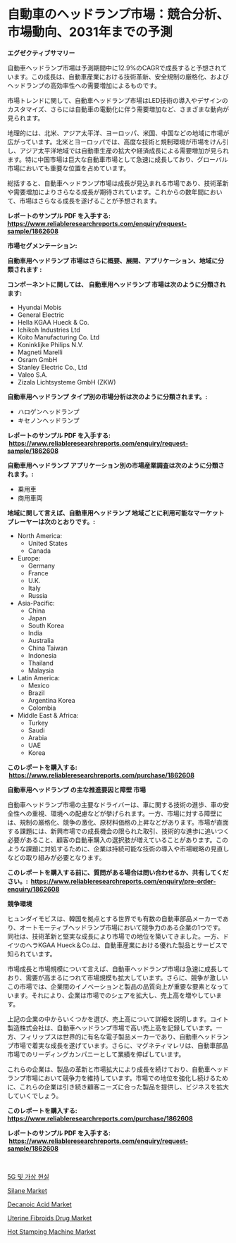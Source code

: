 <p><h1>自動車のヘッドランプ市場：競合分析、市場動向、2031年までの予測</h1></p><p><strong>エグゼクティブサマリー</strong></p>
<p><p>自動車ヘッドランプ市場は予測期間中に12.9%のCAGRで成長すると予想されています。この成長は、自動車産業における技術革新、安全規制の厳格化、およびヘッドランプの高効率性への需要増加によるものです。</p><p>市場トレンドに関して、自動車ヘッドランプ市場はLED技術の導入やデザインのカスタマイズ、さらには自動車の電動化に伴う需要増加など、さまざまな動向が見られます。</p><p>地理的には、北米、アジア太平洋、ヨーロッパ、米国、中国などの地域に市場が広がっています。北米とヨーロッパでは、高度な技術と規制環境が市場をけん引し、アジア太平洋地域では自動車生産の拡大や経済成長による需要増加が見られます。特に中国市場は巨大な自動車市場として急速に成長しており、グローバル市場においても重要な位置を占めています。</p><p>総括すると、自動車ヘッドランプ市場は成長が見込まれる市場であり、技術革新や需要増加によりさらなる成長が期待されています。これからの数年間において、市場はさらなる成長を遂げることが予想されます。</p></p>
<p><strong>レポートのサンプル PDF を入手する: <a href="https://www.reliableresearchreports.com/enquiry/request-sample/1862608">https://www.reliableresearchreports.com/enquiry/request-sample/1862608</a></strong></p>
<p><strong>市場セグメンテーション:</strong></p>
<p><strong> 自動車用ヘッドランプ 市場はさらに概要、展開、アプリケーション、地域に分類されます :</strong></p>
<p><strong>コンポーネントに関しては、 自動車用ヘッドランプ 市場は次のように分類されます: &nbsp;</strong></p>
<p><ul><li>Hyundai Mobis</li><li>General Electric</li><li>Hella KGAA Hueck & Co.</li><li>Ichikoh Industries Ltd</li><li>Koito Manufacturing Co. Ltd</li><li>Koninklijke Philips N.V.</li><li>Magneti Marelli</li><li>Osram GmbH</li><li>Stanley Electric Co., Ltd</li><li>Valeo S.A.</li><li>Zizala Lichtsysteme GmbH (ZKW)</li></ul></p>
<p><strong> 自動車用ヘッドランプ タイプ別の市場分析は次のように分類されます。:</strong></p>
<p><ul><li>ハロゲンヘッドランプ</li><li>キセノンヘッドランプ</li></ul></p>
<p><strong>レポートのサンプル PDF を入手する: &nbsp;<a href="https://www.reliableresearchreports.com/enquiry/request-sample/1862608">https://www.reliableresearchreports.com/enquiry/request-sample/1862608</a></strong></p>
<p><strong> 自動車用ヘッドランプ アプリケーション別の市場産業調査は次のように分類されます。:</strong></p>
<p><ul><li>乗用車</li><li>商用車両</li></ul></p>
<p><strong>地域に関して言えば、自動車用ヘッドランプ 地域ごとに利用可能なマーケットプレーヤーは次のとおりです。:</strong></p>
<p><ul>
    <li>
        North America:
        <ul>
            <li>United States</li>
            <li>Canada</li>
        </ul>
    </li>
    <li>
        Europe:
        <ul>
            <li>Germany</li>
            <li>France</li>
            <li>U.K.</li>
            <li>Italy</li>
            <li>Russia</li>
        </ul>
    </li>
    <li>
        Asia-Pacific:
        <ul>
            <li>China</li>
            <li>Japan</li>
            <li>South Korea</li>
            <li>India</li>
            <li>Australia</li>
            <li>China Taiwan</li>
            <li>Indonesia</li>
            <li>Thailand</li>
            <li>Malaysia</li>
        </ul>
    </li>
    <li>
        Latin America:
        <ul>
            <li>Mexico</li>
            <li>Brazil</li>
            <li>Argentina Korea</li>
            <li>Colombia</li>
        </ul>
    </li>
    <li>
        Middle East & Africa:
        <ul>
            <li>Turkey</li>
            <li>Saudi</li>
            <li>Arabia</li>
            <li>UAE</li>
            <li>Korea</li>
        </ul>
    </li>
    </ul></p>
<p><strong>このレポートを購入する: &nbsp;<a href="https://www.reliableresearchreports.com/purchase/1862608">https://www.reliableresearchreports.com/purchase/1862608</a></strong></p>
<p><strong>自動車用ヘッドランプ の主な推進要因と障壁 市場</strong></p>
<p><p>自動車ヘッドランプ市場の主要なドライバーは、車に関する技術の進歩、車の安全性への重視、環境への配慮などが挙げられます。一方、市場に対する障壁には、規制の厳格化、競争の激化、原材料価格の上昇などがあります。市場が直面する課題には、新興市場での成長機会の限られた取引、技術的な進歩に追いつく必要があること、顧客の自動車購入の選択肢が増えていることがあります。このような課題に対処するために、企業は持続可能な技術の導入や市場戦略の見直しなどの取り組みが必要となります。</p></p>
<p><strong>このレポートを購入する前に、質問がある場合は問い合わせるか、共有してください。:&nbsp; <a href="https://www.reliableresearchreports.com/enquiry/pre-order-enquiry/1862608">https://www.reliableresearchreports.com/enquiry/pre-order-enquiry/1862608</a></strong></p>
<p><strong>競争環境</strong></p>
<p><p>ヒュンダイモビスは、韓国を拠点とする世界でも有数の自動車部品メーカーであり、オートモーティブヘッドランプ市場において競争力のある企業の1つです。同社は、技術革新と堅実な成長により市場での地位を築いてきました。一方、ドイツのヘラKGAA Hueck＆Co.は、自動車産業における優れた製品とサービスで知られています。</p><p>市場成長と市場規模について言えば、自動車ヘッドランプ市場は急速に成長しており、需要が高まるにつれて市場規模も拡大しています。さらに、競争が激しいこの市場では、企業間のイノベーションと製品の品質向上が重要な要素となっています。それにより、企業は市場でのシェアを拡大し、売上高を増やしています。</p><p>上記の企業の中からいくつかを選び、売上高について詳細を説明します。コイト製造株式会社は、自動車ヘッドランプ市場で高い売上高を記録しています。一方、フィリップスは世界的に有名な電子製品メーカーであり、自動車ヘッドランプ市場で着実な成長を遂げています。さらに、マグネティマレリは、自動車部品市場でのリーディングカンパニーとして業績を伸ばしています。</p><p>これらの企業は、製品の革新と市場拡大により成長を続けており、自動車ヘッドランプ市場において競争力を維持しています。市場での地位を強化し続けるために、これらの企業は引き続き顧客ニーズに合った製品を提供し、ビジネスを拡大していくでしょう。</p></p>
<p><strong>このレポートを購入する: &nbsp; <a href="https://www.reliableresearchreports.com/purchase/1862608">https://www.reliableresearchreports.com/purchase/1862608</a></strong></p>
<p><strong>レポートのサンプル PDF を入手する: &nbsp;<a href="https://www.reliableresearchreports.com/enquiry/request-sample/1862608">https://www.reliableresearchreports.com/enquiry/request-sample/1862608</a></strong><strong></strong></p>
<p>&nbsp;</p>
<p><p><a href="https://medium.com/@lioneljeyrde454564576/5g%EC%99%80-%EA%B0%80%EC%83%81-%ED%98%84%EC%8B%A4-%EC%8B%9C%EC%9E%A5-%EA%B7%9C%EB%AA%A8%EB%8A%94-%EA%B8%80%EB%A1%9C%EB%B2%8C-%EC%82%B0%EC%97%85%EC%97%90%EC%84%9C-%EC%B5%9C%EA%B3%A0%EC%9D%98-%EB%A7%88%EC%BC%80%ED%8C%85-%EC%B1%84%EB%84%90%EC%9D%84-%EB%B3%B4%EC%97%AC%EC%A4%8D%EB%8B%88%EB%8B%A4-d0e40cf6a377">5G 및 가상 현실</a></p><p><a href="https://github.com/gulaimolin/Market-Research-Report-List-3/blob/main/silane-market.md">Silane Market</a></p><p><a href="https://github.com/mauripalmi/Market-Research-Report-List-2/blob/main/decanoic-acid-market.md">Decanoic Acid Market</a></p><p><a href="https://meowing-canidae-761.notion.site/Uterine-Fibroids-Drug-Market-Research-Report-Provides-Critical-Insights-that-can-help-Shape-Business-2e14eaf460d44f76a64790c7ac5c5fa4">Uterine Fibroids Drug Market</a></p><p><a href="https://issuu.com/reportprime-2/docs/hot-stamping-machine-market-size-2030.pptx">Hot Stamping Machine Market</a></p></p>